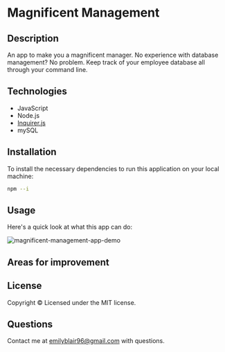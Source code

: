 # Magnificent Management

## Description
An app to make you a magnificent manager. No experience with database management? No problem. Keep track of your employee database all through your command line.  

## Technologies
* JavaScript
* Node.js
* [Inquirer.js](https://www.npmjs.com/package/inquirer)
* mySQL

## Installation
To install the necessary dependencies to run this application on your local machine:

``` bash
npm --i
```

## Usage
Here's a quick look at what this app can do:  

![magnificent-management-app-demo](assets/.gif)

## Areas for improvement


## License
Copyright &copy; Licensed under the MIT license.

## Questions
Contact me at emilyblair96@gmail.com with questions.
